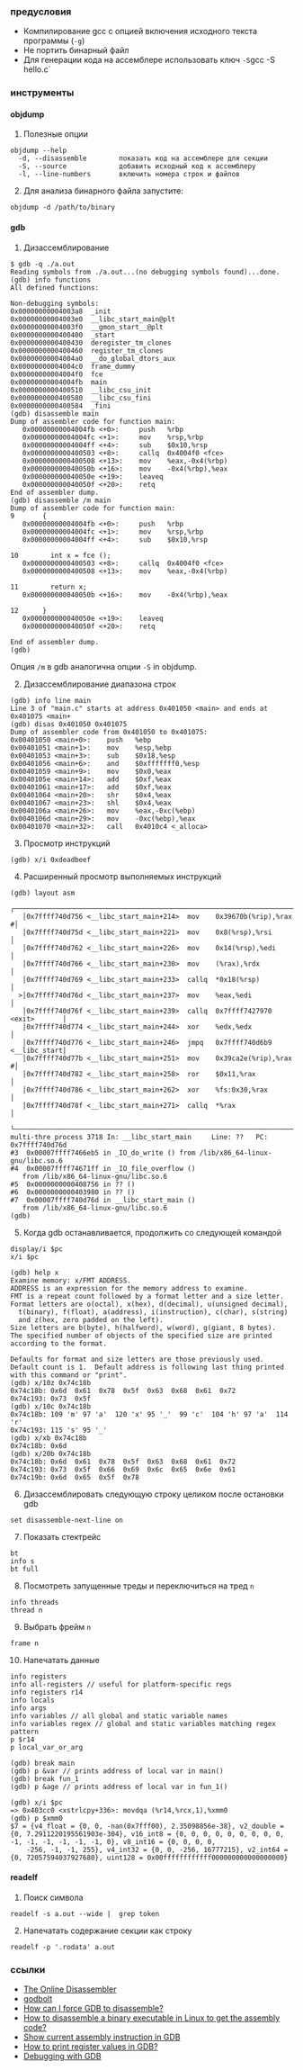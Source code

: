 ### предусловия

- Компилирование gcc с опцией включения исходного текста программы (`-g`)
- Не портить бинарный файл
- Для генерации кода на ассемблере использовать ключ `-S`gcc -S hello.c`

### инструменты

#### objdump

1. Полезные опции

```
objdump --help
  -d, --disassemble        показать код на ассемблере для секции
  -S, --source             добавить исходный код к ассемблеру
  -l, --line-numbers       включить номера строк и файлов 
```

2. Для анализа бинарного файла запустите:

```
objdump -d /path/to/binary
```

#### gdb

1. Дизассемблирование

```
$ gdb -q ./a.out 
Reading symbols from ./a.out...(no debugging symbols found)...done.
(gdb) info functions 
All defined functions:

Non-debugging symbols:
0x00000000004003a8  _init
0x00000000004003e0  __libc_start_main@plt
0x00000000004003f0  __gmon_start__@plt
0x0000000000400400  _start
0x0000000000400430  deregister_tm_clones
0x0000000000400460  register_tm_clones
0x00000000004004a0  __do_global_dtors_aux
0x00000000004004c0  frame_dummy
0x00000000004004f0  fce
0x00000000004004fb  main
0x0000000000400510  __libc_csu_init
0x0000000000400580  __libc_csu_fini
0x0000000000400584  _fini
(gdb) disassemble main
Dump of assembler code for function main:
   0x00000000004004fb <+0>:     push   %rbp
   0x00000000004004fc <+1>:     mov    %rsp,%rbp
   0x00000000004004ff <+4>:     sub    $0x10,%rsp
   0x0000000000400503 <+8>:     callq  0x4004f0 <fce>
   0x0000000000400508 <+13>:    mov    %eax,-0x4(%rbp)
   0x000000000040050b <+16>:    mov    -0x4(%rbp),%eax
   0x000000000040050e <+19>:    leaveq 
   0x000000000040050f <+20>:    retq   
End of assembler dump.
(gdb) disassemble /m main
Dump of assembler code for function main:
9       {
   0x00000000004004fb <+0>:     push   %rbp
   0x00000000004004fc <+1>:     mov    %rsp,%rbp
   0x00000000004004ff <+4>:     sub    $0x10,%rsp

10        int x = fce ();
   0x0000000000400503 <+8>:     callq  0x4004f0 <fce>
   0x0000000000400508 <+13>:    mov    %eax,-0x4(%rbp)

11        return x;
   0x000000000040050b <+16>:    mov    -0x4(%rbp),%eax

12      }
   0x000000000040050e <+19>:    leaveq 
   0x000000000040050f <+20>:    retq   

End of assembler dump.
(gdb)
```

Опция `/m` в gdb аналогична опции `-S` in objdump.

2. Дизассемблирование диапазона строк

```
(gdb) info line main
Line 3 of "main.c" starts at address 0x401050 <main> and ends at 0x401075 <main+
(gdb) disas 0x401050 0x401075
Dump of assembler code from 0x401050 to 0x401075:
0x00401050 <main+0>:    push   %ebp
0x00401051 <main+1>:    mov    %esp,%ebp
0x00401053 <main+3>:    sub    $0x18,%esp
0x00401056 <main+6>:    and    $0xfffffff0,%esp
0x00401059 <main+9>:    mov    $0x0,%eax
0x0040105e <main+14>:   add    $0xf,%eax
0x00401061 <main+17>:   add    $0xf,%eax
0x00401064 <main+20>:   shr    $0x4,%eax
0x00401067 <main+23>:   shl    $0x4,%eax
0x0040106a <main+26>:   mov    %eax,-0xc(%ebp)
0x0040106d <main+29>:   mov    -0xc(%ebp),%eax
0x00401070 <main+32>:   call   0x4010c4 <_alloca>
```

3. Просмотр инструкций

```
(gdb) x/i 0xdeadbeef
```

4. Расширенный просмотр выполняемых инструкций

```
(gdb) layout asm
   ┌───────────────────────────────────────────────────────────────────────────┐
   │0x7ffff740d756 <__libc_start_main+214>  mov    0x39670b(%rip),%rax        #│
   │0x7ffff740d75d <__libc_start_main+221>  mov    0x8(%rsp),%rsi              │
   │0x7ffff740d762 <__libc_start_main+226>  mov    0x14(%rsp),%edi             │
   │0x7ffff740d766 <__libc_start_main+230>  mov    (%rax),%rdx                 │
   │0x7ffff740d769 <__libc_start_main+233>  callq  *0x18(%rsp)                 │
  >│0x7ffff740d76d <__libc_start_main+237>  mov    %eax,%edi                   │
   │0x7ffff740d76f <__libc_start_main+239>  callq  0x7ffff7427970 <exit>       │
   │0x7ffff740d774 <__libc_start_main+244>  xor    %edx,%edx                   │
   │0x7ffff740d776 <__libc_start_main+246>  jmpq   0x7ffff740d6b9 <__libc_start│
   │0x7ffff740d77b <__libc_start_main+251>  mov    0x39ca2e(%rip),%rax        #│
   │0x7ffff740d782 <__libc_start_main+258>  ror    $0x11,%rax                  │
   │0x7ffff740d786 <__libc_start_main+262>  xor    %fs:0x30,%rax               │
   │0x7ffff740d78f <__libc_start_main+271>  callq  *%rax                       │
   └───────────────────────────────────────────────────────────────────────────┘
multi-thre process 3718 In: __libc_start_main     Line: ??   PC: 0x7ffff740d76d
#3  0x00007ffff7466eb5 in _IO_do_write () from /lib/x86_64-linux-gnu/libc.so.6
#4  0x00007ffff74671ff in _IO_file_overflow ()
   from /lib/x86_64-linux-gnu/libc.so.6
#5  0x0000000000408756 in ?? ()
#6  0x0000000000403980 in ?? ()
#7  0x00007ffff740d76d in __libc_start_main ()
   from /lib/x86_64-linux-gnu/libc.so.6
(gdb)
```

5. Когда gdb останавливается, продолжить со следующей командой

```
display/i $pc
x/i $pc

(gdb) help x
Examine memory: x/FMT ADDRESS.
ADDRESS is an expression for the memory address to examine.
FMT is a repeat count followed by a format letter and a size letter.
Format letters are o(octal), x(hex), d(decimal), u(unsigned decimal),
  t(binary), f(float), a(address), i(instruction), c(char), s(string)
  and z(hex, zero padded on the left).
Size letters are b(byte), h(halfword), w(word), g(giant, 8 bytes).
The specified number of objects of the specified size are printed
according to the format.

Defaults for format and size letters are those previously used.
Default count is 1.  Default address is following last thing printed
with this command or "print".
(gdb) x/10z 0x74c18b
0x74c18b: 0x6d  0x61  0x78  0x5f  0x63  0x68  0x61  0x72
0x74c193: 0x73  0x5f
(gdb) x/10c 0x74c18b
0x74c18b: 109 'm' 97 'a'  120 'x' 95 '_'  99 'c'  104 'h' 97 'a'  114 'r'
0x74c193: 115 's' 95 '_'
(gdb) x/xb 0x74c18b
0x74c18b: 0x6d
(gdb) x/20b 0x74c18b
0x74c18b: 0x6d  0x61  0x78  0x5f  0x63  0x68  0x61  0x72
0x74c193: 0x73  0x5f  0x66  0x69  0x6c  0x65  0x6e  0x61
0x74c19b: 0x6d  0x65  0x5f  0x78
```

6. Дизассемблировать следующую строку целиком после остановки gdb

```
set disassemble-next-line on
```

7. Показать стектрейс

```
bt
info s
bt full
```

8. Посмотреть запущенные треды и переключиться на тред `n`

```
info threads
thread n
```

9. Выбрать фрейм `n`

```
frame n
```

10. Напечатать данные

```
info registers
info all-registers // useful for platform-specific regs
info registers r14
info locals
info args
info variables // all global and static variable names
info variables regex // global and static variables matching regex pattern
p $r14
p local_var_or_arg

(gdb) break main
(gdb) p &var // prints address of local var in main()
(gdb) break fun_1
(gdb) p &age // prints address of local var in fun_1()

(gdb) x/i $pc
=> 0x403cc0 <xstrlcpy+336>: movdqa (%r14,%rcx,1),%xmm0
(gdb) p $xmm0
$7 = {v4_float = {0, 0, -nan(0x7fff00), 2.35098856e-38}, v2_double = {0, 7.2911220195561903e-304}, v16_int8 = {0, 0, 0, 0, 0, 0, 0, 0, 0, -1, -1, -1, -1, -1, -1, 0}, v8_int16 = {0, 0, 0, 0, 
    -256, -1, -1, 255}, v4_int32 = {0, 0, -256, 16777215}, v2_int64 = {0, 72057594037927680}, uint128 = 0x00ffffffffffff000000000000000000}
```

#### readelf

1. Поиск символа

```
readelf -s a.out --wide |  grep token
```

2. Напечатать содержание секции как строку

```
readelf -p '.rodata' a.out
```

### ссылки

- [The Online Disassembler](https://onlinedisassembler.com)
- [godbolt](https://gcc.godbolt.org/)
- [How can I force GDB to disassemble?](https://stackoverflow.com/questions/1237489/how-can-i-force-gdb-to-disassemble)
- [How to disassemble a binary executable in Linux to get the assembly code?](https://stackoverflow.com/questions/5125896/how-to-disassemble-a-binary-executable-in-linux-to-get-the-assembly-code)
- [Show current assembly instruction in GDB](https://stackoverflow.com/questions/1902901/show-current-assembly-instruction-in-gdb)
- [How to print register values in GDB?](https://stackoverflow.com/questions/5429137/how-to-print-register-values-in-gdb)
- [Debugging with GDB](https://sourceware.org/gdb/onlinedocs/gdb/Machine-Code.html)